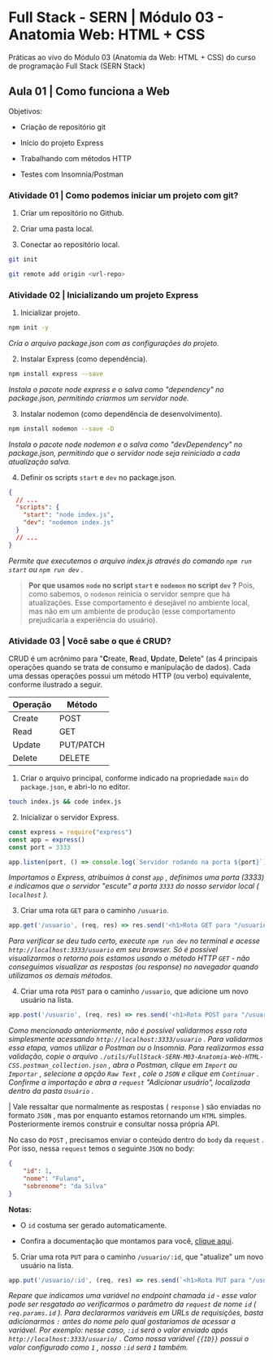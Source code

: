 # Full Stack - SERN | Módulo 03 - Anatomia Web: HTML + CSS

Práticas ao vivo do Módulo 03 (Anatomia da Web: HTML + CSS) do curso de programação Full Stack (SERN Stack)

## Aula 01 | Como funciona a Web

Objetivos:

* Criação de repositório git

* Início do projeto Express

* Trabalhando com métodos HTTP

* Testes com Insomnia/Postman

### Atividade 01 | Como podemos iniciar um projeto com git?

1. Criar um repositório no Github.

2. Criar uma pasta local.

3. Conectar ao repositório local.

```sh
git init

git remote add origin <url-repo>
```

### Atividade 02 | Inicializando um projeto Express

1. Inicializar projeto.

```sh
npm init -y
```

_Cria o arquivo package.json com as configurações do projeto._

2. Instalar Express (como dependência).

```sh
npm install express --save
```

_Instala o pacote node express e o salva como "dependency" no package.json, permitindo criarmos um servidor node._

3. Instalar nodemon (como dependência de desenvolvimento).

```sh
npm install nodemon --save -D
```

_Instala o pacote node nodemon e o salva como "devDependency" no package.json, permitindo que o servidor node seja reiniciado a cada atualização salva._

4. Definir os scripts `start` e `dev` no package.json.

```json
{
  // ...
  "scripts": {
    "start": "node index.js",
    "dev": "nodemon index.js"
  }
  // ...
}
```

_Permite que executemos o arquivo index.js através do comando `npm run start` ou `npm run dev` ._

> **Por que usamos `node` no script `start` e `nodemon` no script `dev` ?** Pois, como sabemos, o `nodemon` reinicia o servidor sempre que há atualizações. Esse comportamento é desejável no ambiente local, mas não em um ambiente de produção (esse comportamento prejudicaria a experiência do usuário).

### Atividade 03 | Você sabe o que é CRUD?

CRUD é um acrônimo para "**C**reate, **R**ead, **U**pdate, **D**elete" (as 4 principais operações quando se trata de consumo e manipulação de dados). Cada uma dessas operações possui um método HTTP (ou verbo) equivalente, conforme ilustrado a seguir.

| Operação | Método    |
| -------- | --------- |
| Create   | POST      |
| Read     | GET       |
| Update   | PUT/PATCH |
| Delete   | DELETE    |

1. Criar o arquivo principal, conforme indicado na propriedade `main` do `package.json`, e abri-lo no editor.

```sh
touch index.js && code index.js
```

2. Inicializar o servidor Express.

```js
const express = require("express")
const app = express()
const port = 3333

app.listen(port, () => console.log(`Servidor rodando na porta ${port}`))
```

_Importamos o Express, atribuímos à const `app` , definimos uma porta (3333) e indicamos que o servidor "escute" a porta `3333` do nosso servidor local ( `localhost` )._

3. Criar uma rota `GET` para o caminho `/usuario`.

```js
app.get('/usuario', (req, res) => res.send('<h1>Rota GET para "/usuario"</h1>'))
```

_Para verificar se deu tudo certo, execute `npm run dev` no terminal e acesse `http://localhost:3333/usuario` em seu browser. Só é possível visualizarmos o retorno pois estamos usando o método HTTP `GET` - não conseguimos visualizar as respostas (ou response) no navegador quando utilizamos os demais métodos._

4. Criar uma rota `POST` para o caminho `/usuario`, que adicione um novo usuário na lista.

```js
app.post('/usuario', (req, res) => res.send('<h1>Rota POST para "/usuario"</h1>'))
```

_Como mencionado anteriormente, não é possível validarmos essa rota simplesmente acessando `http://localhost:3333/usuario` . Para validarmos essa etapa, vamos utilizar o Postman ou o Insomnia. Para realizarmos essa validação, copie o arquivo `./utils/FullStack-SERN-M03-Anatomia-Web-HTML-CSS.postman_collection.json` , abra o Postman, clique em `Import` ou `Importar` , selecione a opção `Raw Text` , cole o `JSON` e clique em `Continuar` . Confirme a importação e abra a `request` "Adicionar usuário", localizada dentro da pasta `Usuário` ._

| Vale ressaltar que normalmente as respostas ( `response` ) são enviadas no formato `JSON` , mas por enquanto estamos retornando um `HTML` simples. Posteriormente iremos construir e consultar nossa própria API.

No caso do `POST` , precisamos enviar o conteúdo dentro do `body` da `request` . Por isso, nessa `request` temos o seguinte `JSON` no body:

```json
{
    "id": 1,
    "nome": "Fulano",
    "sobrenome": "da Silva"
}
```

**Notas:**

* O `id` costuma ser gerado automaticamente.

* Confira a documentação que montamos para você, [clique aqui](https://documenter.getpostman.com/view/6340323/UVyxPYZz).

5. Criar uma rota `PUT` para o caminho `/usuario/:id`, que "atualize" um novo usuário na lista.

```js
app.put('/usuario/:id', (req, res) => res.send(`<h1>Rota PUT para "/usuario" de id ${req.params.id}</h1>`))
```

_Repare que indicamos uma variável no endpoint chamada `id` - esse valor pode ser resgatado ao verificarmos o parâmetro da `request` de nome `id` ( `req.params.id` ). Para declararmos variáveis em URLs de requisições, basta adicionarmos `:` antes do nome pelo qual gostaríamos de acessar a variável. Por exemplo: nesse caso, `:id` será o valor enviado após `http://localhost:3333/usuario/` . Como nossa variável `{{ID}}` possui o valor configurado como `1` , nosso `:id` será `1` também._
